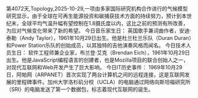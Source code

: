 第4072天,Topology,2025-10-29,一项由多家国际研究机构合作进行的气候模型研究显示，由于全球在可再生能源投资和碳捕获技术方面的持续努力，预计到本世纪末，全球平均气温升幅有望控制在1.8摄氏度以内，这比之前的预测有所改善，为应对气候变化带来了新的希望。
今日音乐家生日：
英国歌手兼词曲作者，安迪·泰勒（Andy Taylor），1961年10月29日出生。他是杜兰杜兰乐队（Duran Duran）和Power Station乐队的创始成员，以其独特的吉他演奏风格而闻名。
今日技术人员生日：
软件工程师兼企业家，布兰登·艾克（Brendan Eich），1961年10月29日出生。他是JavaScript编程语言的创建者，也是Mozilla项目的联合创始人之一，对现代互联网和Web开发产生了巨大影响。
今日IT历史事件：
1969年10月29日，阿帕网（ARPANET）首次实现了两台计算机之间的远程连接，这是互联网发展的里程碑事件。加州大学洛杉矶分校（UCLA）的电脑通过网络向斯坦福研究所（SRI）的电脑发送了第一个数据包，标志着现代互联网的诞生。
